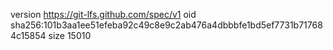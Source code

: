 version https://git-lfs.github.com/spec/v1
oid sha256:101b3aa1ee51efeba92c49c8e9c2ab476a4dbbbfe1bd5ef7731b717684c15854
size 15010
